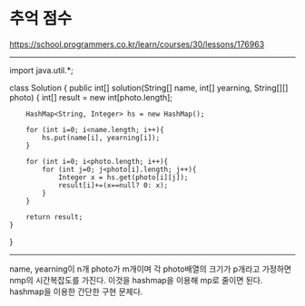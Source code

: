 # 추억 점수

https://school.programmers.co.kr/learn/courses/30/lessons/176963

---

import java.util.\*;

class Solution {
public int[] solution(String[] name, int[] yearning, String[][] photo) {
int[] result = new int[photo.length];

        HashMap<String, Integer> hs = new HashMap();

        for (int i=0; i<name.length; i++){
            hs.put(name[i], yearning[i]);
        }

        for (int i=0; i<photo.length; i++){
            for (int j=0; j<photo[i].length; j++){
                Integer x = hs.get(photo[i][j]);
                result[i]+=(x==null? 0: x);
            }
        }

        return result;
    }

}

---

name, yearning이 n개 photo가 m개이며 각 photo배열의 크기가 p개라고 가정하면
nmp의 시간복잡도를 가진다.
이것을 hashmap을 이용해 mp로 줄이면 된다.
hashmap을 이용한 간단한 구현 문제다.
